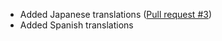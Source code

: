 - Added Japanese translations ([Pull request #3](https://github.com/jahirxtrap/tooltipstxf/pull/3))
- Added Spanish translations